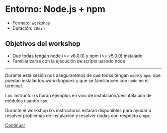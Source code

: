 # Entorno: Node.js + npm

* Formato: `workshop`
* Duración: `20min`

## Objetivos del workshop

* Que todas tengan node (>= v8.0.0) y npm (>= v5.0.0) instalado
* Familiarizarse con la ejecución de scripts usando node

***

Durante esta sesión nos aseguraremos de que todxs tengan `node` y `npm`, que
puedan instalar los _workshoppers_ y que se familiaricen con `node` en el
terminal.

Lxs instructorxs harán ejemplos en vivo de instalación/desintalación de módulos
usando `npm`.

Durante el workshop lxs instructorxs estarán disponibles para ayudar a resolver
problemas de instalación y resolver dudas con respecto a `npm`.

[Continuar](03-workshopper.md)
